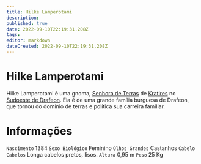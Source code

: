 ```yaml
---
title: Hilke Lamperotami
description: 
published: true
date: 2022-09-10T22:19:31.208Z
tags: 
editor: markdown
dateCreated: 2022-09-10T22:19:31.208Z
---
```


# Hilke Lamperotami
Hilke Lamperotami é uma gnoma, [Senhora de Terras](/rankings-e-titulos/imperio-dragao/senhor-de-terras) de [Kratires](/lugares/plano-material/drafeon/sudoeste-de-drafeon/kratires) no [Sudoeste de Drafeon](/lugares/plano-material/drafeon/sudoeste-de-drafeon). Ela é de uma grande família burguesa de Drafeon, que tornou do domínio de terras e política sua carreira familiar.

# Informações
`Nascimento` 1384 
`Sexo Biológico` Feminino
`Olhos Grandes` Castanhos
`Cabelo Cabelos` Longa cabelos pretos, lisos.
`Altura` 0,95 m
`Peso` 25  Kg
